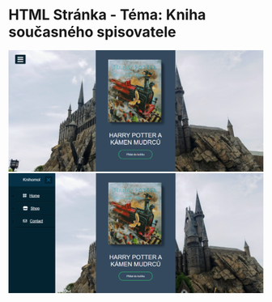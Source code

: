 # HTML Stránka - Téma: Kniha současného spisovatele
![Screenshot](screen.png)
![Screenshot](screen1.png)
